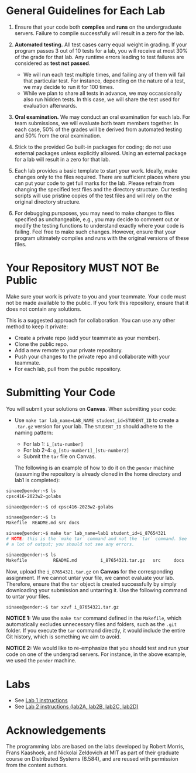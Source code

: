 # General Guidelines for Each Lab

1. Ensure that your code both **compiles** and **runs** on the undergraduate servers. Failure to compile successfully will result in a zero for the lab.

1. **Automated testing.** All test cases carry equal weight in grading. If your program passes 3 out of 10 tests for a lab, you will receive at most 30% of the grade for that lab. Any runtime errors leading to test failures are considered as **test not passed**.
   - We will run each test multiple times, and failing any of them will fail that particular test. For instance, depending on the nature of a test, we may decide to run it for 100 times.
   - While we plan to share all tests in advance, we may occassionally also run hidden tests. In this case, we will share the test used for evaluation afterwards.

1. **Oral examination.** We may conduct an oral examination for each lab. For team submissions, we will evaluate both team members together. In each case, 50% of the grades will be derived from automated testing and 50% from the oral examination.

1. Stick to the provided Go built-in packages for coding; do not use external packages unless explicitly allowed. Using an external package for a lab will result in a zero for that lab.

1. Each lab provides a basic template to start your work. Ideally, make changes only to the files required. There are sufficient places where you can put your code to get full marks for the lab. Please refrain from changing the specified test files and the directory structure. Our testing scripts will use pristine copies of the test files and will rely on the original directory structure.

1. For debugging pursposes, you may need to make changes to files specified as unchangeable, e.g., you may decide to comment out or modify the testing functions to understand exactly where your code is failing. Feel free to make such changes. However, ensure that your program ultimately compiles and runs with the original versions of these files.

# Your Repository MUST NOT Be Public
Make sure your work is private to you and your teammate. Your code must not be made available to the public. If you fork this repository, ensure that it does not contain any solutions.

This is a suggested approach for collaboration. You can use any other method to keep it private:

- Create a private repo (add your teammate as your member).
- Clone the public repo.
- Add a new remote to your private repository.
- Push your changes to the private repo and collaborate with your teammate.
- For each lab, pull from the public repository.

# Submitting Your Code

You will submit your solutions on **Canvas**. When submitting your code:

- Use `make tar lab_name=LAB_NAME student_id=STUDENT_ID` to create a `.tar.gz` version for your lab. The `STUDENT_ID` should adhere to the naming pattern:
  - For lab 1: `i_[stu-number]`
  - For lab 2-4: `g_[stu-number1]_[stu-number2]`
  - Submit the `tar` file on Canvas.

   The following is an example of how to do it on the `pender` machine (assuming the repository is already cloned in the home directory and lab1 is completed):

```bash
sinaee@pender:~$ ls
cpsc416-2023w2-golabs

sinaee@pender:~$ cd cpsc416-2023w2-golabs

sinaee@pender:~$ ls
Makefile  README.md src docs

sinaee@pender:~$ make tar lab_name=lab1 student_id=i_87654321
# NOTE: this is the `make tar` command and not the `tar` command. See `NOTICE 1` below.
# a lot of output; you should not see any errors.

sinaee@pender:~$ ls
Makefile          README.md         i_87654321.tar.gz   src     docs
```

Now, upload the `i_87654321.tar.gz` on **Canvas** for the corresponding assignment. If we cannot untar your file, we cannot evaluate your lab. Therefore, ensure that the `tar` object is created successfully by simply downloading your submission and untarring it. Use the following command to untar your files.

```bash
sinaee@pender:~$ tar xzvf i_87654321.tar.gz
```

**NOTICE 1:** We use the `make tar` command defined in the `Makefile`, which automatically excludes unnecessary files and folders, such as the `.git` folder. If you execute the `tar` command directly, it would include the entire Git history, which is something we aim to avoid.

**NOTICE 2:** We would like to re-emphasize that you should test and run your code on one of the undergrad servers. For instance, in the above example, we used the `pender` machine.

# Labs

- See [Lab 1 instructions](docs/lab1.md)
- See [Lab 2 instructions (lab2A, lab2B, lab2C, lab2D)](docs/lab2.md)

# Acknowledgements
The programming labs are based on the labs developed by Robert Morris, Frans Kaashoek, and Nickolai Zeldovich at MIT as part of their graduate course on Distributed Systems (6.584), and are reused with permission from the content authors.
